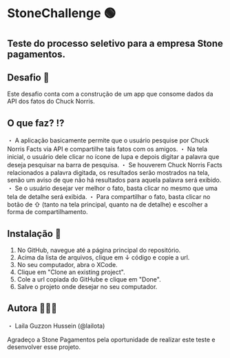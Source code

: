 # StoneChallenge 🟢

## Teste do processo seletivo para a empresa Stone pagamentos.

## Desafio 🎯
Este desafio conta com a construção de um app que consome dados da API dos fatos do Chuck Norris.

## O que faz? ⁉️
・ A aplicação basicamente permite que o usuário pesquise por Chuck Norris Facts via API e compartilhe tais fatos com os amigos. 
・ Na tela inicial, o usuário dele clicar no ícone de lupa e depois digitar a palavra que deseja pesquisar na barra de pesquisa. 
・ Se houverem Chuck Norris Facts relacionados a palavra digitada, os resultados serão mostrados na tela, senão um aviso de que não há resultados para aquela palavra será exibido. 
・ Se o usuário desejar ver melhor o fato, basta clicar no mesmo que uma tela de detalhe será exibida.
・ Para compartilhar o fato, basta clicar no botão de ⇧ (tanto na tela principal, quanto na de detalhe) e escolher a forma de compartilhamento.

## Instalação 📲
1. No GitHub, navegue até a página principal do repositório. 
2. Acima da lista de arquivos, clique em ↓ código e copie a url.
3. No seu computador, abra o XCode.
4. Clique em "Clone an existing project".
5. Cole a url copiada do GitHube e clique em "Done".
6. Salve o projeto onde desejar no seu computador. 

## Autora 👩🏻‍💻
・ Laila Guzzon Hussein (@lailota)

Agradeço a Stone Pagamentos pela oportunidade de realizar este teste e desenvolver esse projeto. 
